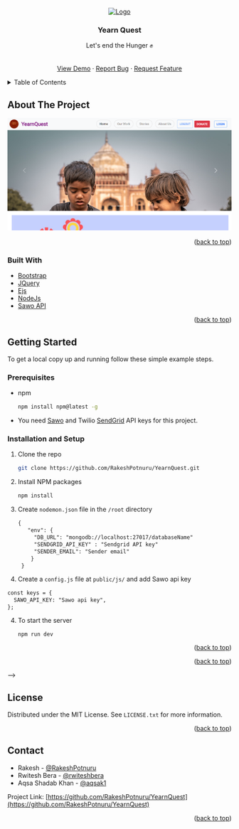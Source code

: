 <div id="top"></div>
<!--
*** Thanks for checking out the Best-README-Template. If you have a suggestion
*** that would make this better, please fork the repo and create a pull request
*** or simply open an issue with the tag "enhancement".
*** Don't forget to give the project a star!
*** Thanks again! Now go create something AMAZING! :D
-->

<!-- PROJECT SHIELDS -->
<!--
*** I'm using markdown "reference style" links for readability.
*** Reference links are enclosed in brackets [ ] instead of parentheses ( ).
*** See the bottom of this document for the declaration of the reference variables
*** for contributors-url, forks-url, etc. This is an optional, concise syntax you may use.
*** https://www.markdownguide.org/basic-syntax/#reference-style-links
-->
<!-- [![Contributors][contributors-shield]][contributors-url]
[![Forks][forks-shield]][forks-url]
[![Stargazers][stars-shield]][stars-url]
[![Issues][issues-shield]][issues-url]
[![MIT License][license-shield]][license-url]
[![LinkedIn][linkedin-shield]][linkedin-url] -->

<!-- PROJECT LOGO -->
<br />
<div align="center">
  <a href="https://github.com/RakeshPotnuru/YearnQuest">
    <img src="https://user-images.githubusercontent.com/70439799/138451368-e3f096fa-68a3-43d2-b090-75e62c407ceb.png" alt="Logo" width="80" height="80">
  </a>

<h3 align="center">Yearn Quest</h3>

  <p align="center">
    Let's end the Hunger ✊
    <br />
    <!-- <a href="https://github.com/RakeshPotnuru/YearnQuest"><strong>Explore the docs »</strong></a> -->
    <br />
    <br />
    <a href="#">View Demo</a>
    ·
    <a href="https://github.com/RakeshPotnuru/YearnQuest/issues">Report Bug</a>
    ·
    <a href="https://github.com/RakeshPotnuru/YearnQuest/issues">Request Feature</a>
  </p>
</div>

<!-- TABLE OF CONTENTS -->
<details>
  <summary>Table of Contents</summary>
  <ol>
    <li>
      <a href="#about-the-project">About The Project</a>
      <ul>
        <li><a href="#built-with">Built With</a></li>
      </ul>
    </li>
    <li>
      <a href="#getting-started">Getting Started</a>
      <ul>
        <li><a href="#prerequisites">Prerequisites</a></li>
        <li><a href="#installation">Installation</a></li>
      </ul>
    </li>
    <!-- <li><a href="#usage">Usage</a></li> -->
    <!-- <li><a href="#roadmap">Roadmap</a></li> -->
    <!-- <li><a href="#contributing">Contributing</a></li> -->
    <li><a href="#license">License</a></li>
    <li><a href="#contact">Contact</a></li>
    <!-- <li><a href="#acknowledgments">Acknowledgments</a></li> -->
  </ol>
</details>

<!-- ABOUT THE PROJECT -->

## About The Project

[![Yearn Quest][product-screenshot]](https://example.com)

<p align="right">(<a href="#top">back to top</a>)</p>

### Built With

- [Bootstrap](https://getbootstrap.com)
- [JQuery](https://jquery.com)
- [Ejs](https://ejs.co)
- [NodeJs](https://nodejs.org)
- [Sawo API](https://sawolabs.com)

<p align="right">(<a href="#top">back to top</a>)</p>

<!-- GETTING STARTED -->

## Getting Started

To get a local copy up and running follow these simple example steps.

### Prerequisites

- npm

  ```sh
  npm install npm@latest -g
  ```

- You need [Sawo](https://sawolabs.com) and Twilio [SendGrid](https://sendgrid.com) API keys for this project.

### Installation and Setup

1. Clone the repo

   ```sh
   git clone https://github.com/RakeshPotnuru/YearnQuest.git
   ```

2. Install NPM packages

   ```sh
   npm install
   ```

3. Create `nodemon.json` file in the `/root` directory

   ```
   {
      "env": {
        "DB_URL": "mongodb://localhost:27017/databaseName"
        "SENDGRID_API_KEY" : "Sendgrid API key"
        "SENDER_EMAIL": "Sender email"
       }
    }
   ```

4. Create a `config.js` file at `public/js/` and add Sawo api key

  ```
  const keys = {
    SAWO_API_KEY: "Sawo api key",
  };
  ```

4. To start the server

   ```
   npm run dev
   ```

<p align="right">(<a href="#top">back to top</a>)</p>

<!-- USAGE EXAMPLES -->

<!-- ## Usage

Use this space to show useful examples of how a project can be used. Additional screenshots, code examples and demos work well in this space. You may also link to more resources.

<!-- _For more examples, please refer to the [Documentation](https://example.com)_ -->

<p align="right">(<a href="#top">back to top</a>)</p> -->

<!-- ROADMAP -->

<!-- ## Roadmap

- [] Feature 1
- [] Feature 2
- [] Feature 3
  - [] Nested Feature

See the [open issues](https://github.com/RakeshPotnuru/YearnQuest/issues) for a full list of proposed features (and known issues). -->

<!-- <p align="right">(<a href="#top">back to top</a>)</p> -->

<!-- CONTRIBUTING -->

<!-- ## Contributing

Contributions are what make the open source community such an amazing place to learn, inspire, and create. Any contributions you make are **greatly appreciated**.

If you have a suggestion that would make this better, please fork the repo and create a pull request. You can also simply open an issue with the tag "enhancement".
Don't forget to give the project a star! Thanks again!

1. Fork the Project
2. Create your Feature Branch (`git checkout -b feature/AmazingFeature`)
3. Commit your Changes (`git commit -m 'Add some AmazingFeature'`)
4. Push to the Branch (`git push origin feature/AmazingFeature`)
5. Open a Pull Request

<p align="right">(<a href="#top">back to top</a>)</p> -->

<!-- LICENSE -->

## License

Distributed under the MIT License. See `LICENSE.txt` for more information.

<p align="right">(<a href="#top">back to top</a>)</p>

<!-- CONTACT -->

## Contact

- Rakesh - [@RakeshPotnuru](https://github.com/RakeshPotnuru)
- Rwitesh Bera - [@rwiteshbera](https://github.com/rwiteshbera)
- Aqsa Shadab Khan - [@aqsak1](https://github.com/aqsak1)

Project Link: [https://github.com/RakeshPotnuru/YearnQuest](https://github.com/RakeshPotnuru/YearnQuest)

<p align="right">(<a href="#top">back to top</a>)</p>

<!-- ACKNOWLEDGMENTS -->

<!-- ## Acknowledgments

- []()
- []()
- []()

<p align="right">(<a href="#top">back to top</a>)</p> -->

<!-- MARKDOWN LINKS & IMAGES -->
<!-- https://www.markdownguide.org/basic-syntax/#reference-style-links -->

[contributors-shield]: https://img.shields.io/github/contributors/RakeshPotnuru/YearnQuest.svg?style=for-the-badge
[contributors-url]: https://github.com/RakeshPotnuru/YearnQuest/graphs/contributors
[forks-shield]: https://img.shields.io/github/forks/RakeshPotnuru/YearnQuest.svg?style=for-the-badge
[forks-url]: https://github.com/RakeshPotnuru/YearnQuest/network/members
[stars-shield]: https://img.shields.io/github/stars/RakeshPotnuru/YearnQuest.svg?style=for-the-badge
[stars-url]: https://github.com/RakeshPotnuru/YearnQuest/stargazers
[issues-shield]: https://img.shields.io/github/issues/RakeshPotnuru/YearnQuest.svg?style=for-the-badge
[issues-url]: https://github.com/RakeshPotnuru/YearnQuest/issues
[license-shield]: https://img.shields.io/github/license/RakeshPotnuru/YearnQuest.svg?style=for-the-badge
[license-url]: https://github.com/RakeshPotnuru/YearnQuest/blob/master/LICENSE.txt
[linkedin-shield]: https://img.shields.io/badge/-LinkedIn-black.svg?style=for-the-badge&logo=linkedin&colorB=555
[linkedin-url]: https://linkedin.com/in/linkedin_username
[product-screenshot]: public/images/homePage.png
